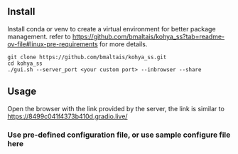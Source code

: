 ## Install 

Install conda or venv to create a virtual environment for better package management. refer to https://github.com/bmaltais/kohya_ss?tab=readme-ov-file#linux-pre-requirements for more details.

```
git clone https://github.com/bmaltais/kohya_ss.git
cd kohya_ss
./gui.sh --server_port <your custom port> --inbrowser --share
```

## Usage
Open the browser with the link provided by the server, the link is similar to https://8499c041f4373b410d.gradio.live/

### Use pre-defined configuration file, or use sample configure file here 
